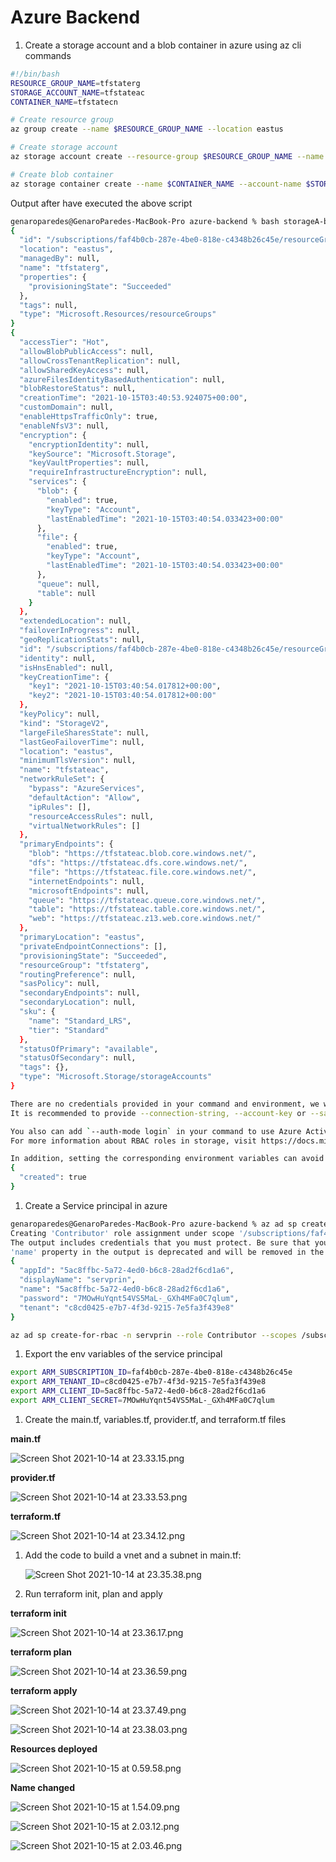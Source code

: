 # Azure Backend

1. Create a storage account and a blob container in azure using az cli commands

```bash
#!/bin/bash
RESOURCE_GROUP_NAME=tfstaterg
STORAGE_ACCOUNT_NAME=tfstateac
CONTAINER_NAME=tfstatecn

# Create resource group
az group create --name $RESOURCE_GROUP_NAME --location eastus

# Create storage account
az storage account create --resource-group $RESOURCE_GROUP_NAME --name $STORAGE_ACCOUNT_NAME --sku Standard_LRS --encryption-services blob

# Create blob container
az storage container create --name $CONTAINER_NAME --account-name $STORAGE_ACCOUNT_NAME
```

Output after have executed the above script

```bash
genaroparedes@GenaroParedes-MacBook-Pro azure-backend % bash storageA-blobC.sh 
{
  "id": "/subscriptions/faf4b0cb-287e-4be0-818e-c4348b26c45e/resourceGroups/tfstaterg",
  "location": "eastus",
  "managedBy": null,
  "name": "tfstaterg",
  "properties": {
    "provisioningState": "Succeeded"
  },
  "tags": null,
  "type": "Microsoft.Resources/resourceGroups"
}
{
  "accessTier": "Hot",
  "allowBlobPublicAccess": null,
  "allowCrossTenantReplication": null,
  "allowSharedKeyAccess": null,
  "azureFilesIdentityBasedAuthentication": null,
  "blobRestoreStatus": null,
  "creationTime": "2021-10-15T03:40:53.924075+00:00",
  "customDomain": null,
  "enableHttpsTrafficOnly": true,
  "enableNfsV3": null,
  "encryption": {
    "encryptionIdentity": null,
    "keySource": "Microsoft.Storage",
    "keyVaultProperties": null,
    "requireInfrastructureEncryption": null,
    "services": {
      "blob": {
        "enabled": true,
        "keyType": "Account",
        "lastEnabledTime": "2021-10-15T03:40:54.033423+00:00"
      },
      "file": {
        "enabled": true,
        "keyType": "Account",
        "lastEnabledTime": "2021-10-15T03:40:54.033423+00:00"
      },
      "queue": null,
      "table": null
    }
  },
  "extendedLocation": null,
  "failoverInProgress": null,
  "geoReplicationStats": null,
  "id": "/subscriptions/faf4b0cb-287e-4be0-818e-c4348b26c45e/resourceGroups/tfstaterg/providers/Microsoft.Storage/storageAccounts/tfstateac",
  "identity": null,
  "isHnsEnabled": null,
  "keyCreationTime": {
    "key1": "2021-10-15T03:40:54.017812+00:00",
    "key2": "2021-10-15T03:40:54.017812+00:00"
  },
  "keyPolicy": null,
  "kind": "StorageV2",
  "largeFileSharesState": null,
  "lastGeoFailoverTime": null,
  "location": "eastus",
  "minimumTlsVersion": null,
  "name": "tfstateac",
  "networkRuleSet": {
    "bypass": "AzureServices",
    "defaultAction": "Allow",
    "ipRules": [],
    "resourceAccessRules": null,
    "virtualNetworkRules": []
  },
  "primaryEndpoints": {
    "blob": "https://tfstateac.blob.core.windows.net/",
    "dfs": "https://tfstateac.dfs.core.windows.net/",
    "file": "https://tfstateac.file.core.windows.net/",
    "internetEndpoints": null,
    "microsoftEndpoints": null,
    "queue": "https://tfstateac.queue.core.windows.net/",
    "table": "https://tfstateac.table.core.windows.net/",
    "web": "https://tfstateac.z13.web.core.windows.net/"
  },
  "primaryLocation": "eastus",
  "privateEndpointConnections": [],
  "provisioningState": "Succeeded",
  "resourceGroup": "tfstaterg",
  "routingPreference": null,
  "sasPolicy": null,
  "secondaryEndpoints": null,
  "secondaryLocation": null,
  "sku": {
    "name": "Standard_LRS",
    "tier": "Standard"
  },
  "statusOfPrimary": "available",
  "statusOfSecondary": null,
  "tags": {},
  "type": "Microsoft.Storage/storageAccounts"
}

There are no credentials provided in your command and environment, we will query for account key for your storage account.
It is recommended to provide --connection-string, --account-key or --sas-token in your command as credentials.

You also can add `--auth-mode login` in your command to use Azure Active Directory (Azure AD) for authorization if your login account is assigned required RBAC roles.
For more information about RBAC roles in storage, visit https://docs.microsoft.com/en-us/azure/storage/common/storage-auth-aad-rbac-cli.

In addition, setting the corresponding environment variables can avoid inputting credentials in your command. Please use --help to get more information about environment variable usage.
{
  "created": true
}
```

1. Create a Service principal in azure

```bash
genaroparedes@GenaroParedes-MacBook-Pro azure-backend % az ad sp create-for-rbac -n servprin --role Contributor --scopes /subscriptions/faf4b0cb-287e-4be0-818e-c4348b26c45e/resourceGroups/tfstaterg
Creating 'Contributor' role assignment under scope '/subscriptions/faf4b0cb-287e-4be0-818e-c4348b26c45e/resourceGroups/tfstaterg'
The output includes credentials that you must protect. Be sure that you do not include these credentials in your code or check the credentials into your source control. For more information, see https://aka.ms/azadsp-cli
'name' property in the output is deprecated and will be removed in the future. Use 'appId' instead.
{
  "appId": "5ac8ffbc-5a72-4ed0-b6c8-28ad2f6cd1a6",
  "displayName": "servprin",
  "name": "5ac8ffbc-5a72-4ed0-b6c8-28ad2f6cd1a6",
  "password": "7MOwHuYqnt54VS5MaL-_GXh4MFa0C7qlum",
  "tenant": "c8cd0425-e7b7-4f3d-9215-7e5fa3f439e8"
}

az ad sp create-for-rbac -n servprin --role Contributor --scopes /subscriptions/276e60c3-8219-435f-be54-2e6446efe883/resourceGroups/Demo
```

1. Export the env variables of the service principal

```bash
export ARM_SUBSCRIPTION_ID=faf4b0cb-287e-4be0-818e-c4348b26c45e
export ARM_TENANT_ID=c8cd0425-e7b7-4f3d-9215-7e5fa3f439e8
export ARM_CLIENT_ID=5ac8ffbc-5a72-4ed0-b6c8-28ad2f6cd1a6
export ARM_CLIENT_SECRET=7MOwHuYqnt54VS5MaL-_GXh4MFa0C7qlum
```

1. Create the main.tf, variables.tf, provider.tf, and terraform.tf files

**main.tf**

![Screen Shot 2021-10-14 at 23.33.15.png](Azure%20Backend%20f9571c51070a4ec4bd097cd88bb9b3f2/Screen_Shot_2021-10-14_at_23.33.15.png)

**provider.tf**

![Screen Shot 2021-10-14 at 23.33.53.png](Azure%20Backend%20f9571c51070a4ec4bd097cd88bb9b3f2/Screen_Shot_2021-10-14_at_23.33.53.png)

**terraform.tf**

![Screen Shot 2021-10-14 at 23.34.12.png](Azure%20Backend%20f9571c51070a4ec4bd097cd88bb9b3f2/Screen_Shot_2021-10-14_at_23.34.12.png)

1. Add the code to build a vnet and a subnet in main.tf:
    
    ![Screen Shot 2021-10-14 at 23.35.38.png](Azure%20Backend%20f9571c51070a4ec4bd097cd88bb9b3f2/Screen_Shot_2021-10-14_at_23.35.38.png)
    

1. Run terraform init, plan and apply

**terraform init**

![Screen Shot 2021-10-14 at 23.36.17.png](Azure%20Backend%20f9571c51070a4ec4bd097cd88bb9b3f2/Screen_Shot_2021-10-14_at_23.36.17.png)

**terraform plan**

![Screen Shot 2021-10-14 at 23.36.59.png](Azure%20Backend%20f9571c51070a4ec4bd097cd88bb9b3f2/Screen_Shot_2021-10-14_at_23.36.59.png)

**terraform apply**

![Screen Shot 2021-10-14 at 23.37.49.png](Azure%20Backend%20f9571c51070a4ec4bd097cd88bb9b3f2/Screen_Shot_2021-10-14_at_23.37.49.png)

![Screen Shot 2021-10-14 at 23.38.03.png](Azure%20Backend%20f9571c51070a4ec4bd097cd88bb9b3f2/Screen_Shot_2021-10-14_at_23.38.03.png)

**Resources deployed**

![Screen Shot 2021-10-15 at 0.59.58.png](Azure%20Backend%20f9571c51070a4ec4bd097cd88bb9b3f2/Screen_Shot_2021-10-15_at_0.59.58.png)

**Name changed** 

![Screen Shot 2021-10-15 at 1.54.09.png](Azure%20Backend%20f9571c51070a4ec4bd097cd88bb9b3f2/Screen_Shot_2021-10-15_at_1.54.09.png)

![Screen Shot 2021-10-15 at 2.03.12.png](Azure%20Backend%20f9571c51070a4ec4bd097cd88bb9b3f2/Screen_Shot_2021-10-15_at_2.03.12.png)

![Screen Shot 2021-10-15 at 2.03.46.png](Azure%20Backend%20f9571c51070a4ec4bd097cd88bb9b3f2/Screen_Shot_2021-10-15_at_2.03.46.png)
